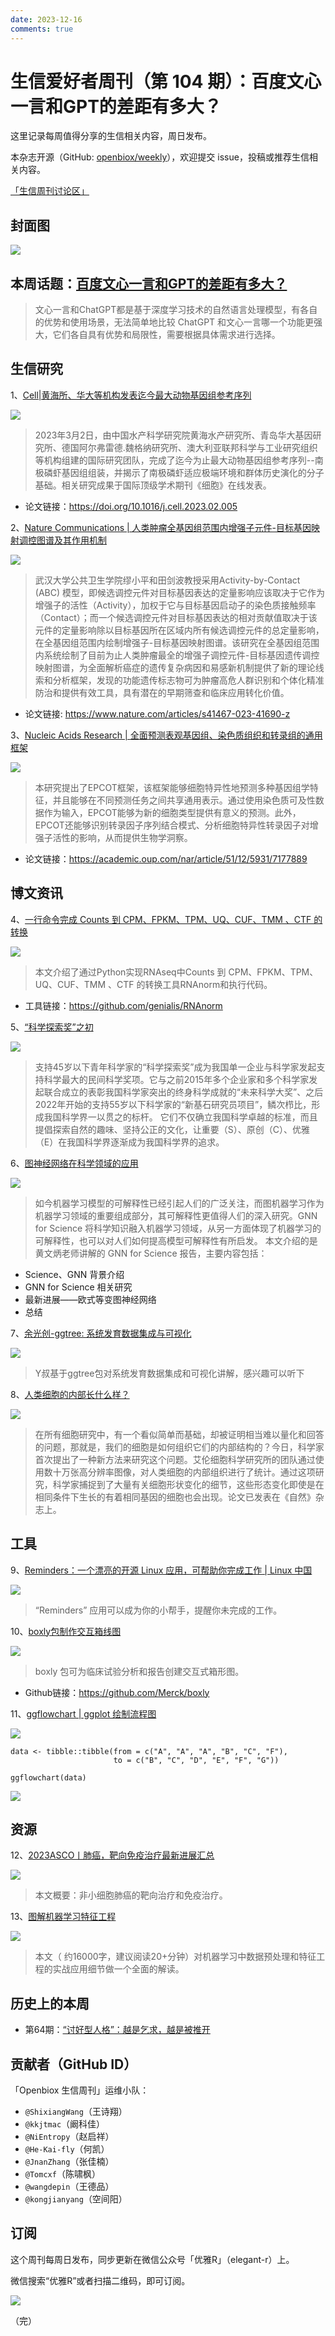 ```yaml
---
date: 2023-12-16
comments: true
---
```


# 生信爱好者周刊（第 104 期）：百度文心一言和GPT的差距有多大？
这里记录每周值得分享的生信相关内容，周日发布。

本杂志开源（GitHub: [openbiox/weekly](https://github.com/openbiox/weekly "openbiox/weekly")），欢迎提交 issue，投稿或推荐生信相关内容。

[「生信周刊讨论区」](https://github.com/openbiox/weekly/discussions "「生信周刊讨论区」")

## 封面图

![](https://files.mdnice.com/user/5208/2629bb04-bd80-4896-9096-dc1686072118.png)




## 本周话题：[百度文心一言和GPT的差距有多大？](https://www.zhihu.com/question/597449020/answer/3324062749 "百度文心一言和GPT的差距有多大？")

> 文心一言和ChatGPT都是基于深度学习技术的自然语言处理模型，有各自的优势和使用场景，无法简单地比较 ChatGPT 和文心一言哪一个功能更强大，它们各自具有优势和局限性，需要根据具体需求进行选择。





## 生信研究
1、[Cell|黄海所、华大等机构发表迄今最大动物基因组参考序列](https://mp.weixin.qq.com/s/j3qxZnmvs7CLqqkHU2jizw)


![](https://files.mdnice.com/user/5208/f6b5be0b-e59b-4c17-a030-248ac99f1ea3.png)

> 2023年3月2日，由中国水产科学研究院黄海水产研究所、青岛华大基因研究所、德国阿尔弗雷德.魏格纳研究所、澳大利亚联邦科学与工业研究组织等机构组建的国际研究团队，完成了迄今为止最大动物基因组参考序列--南极磷虾基因组组装，并揭示了南极磷虾适应极端环境和群体历史演化的分子基础。相关研究成果于国际顶级学术期刊《细胞》在线发表。


- 论文链接：https://doi.org/10.1016/j.cell.2023.02.005


2、[Nature Communications | 人类肿瘤全基因组范围内增强子元件-目标基因映射调控图谱及其作用机制](https://mp.weixin.qq.com/s/LEKi-MsHz8EHaR_OYnhMjg)


![](https://files.mdnice.com/user/5208/9cf71454-e0c0-461a-ad58-a0621a7c5452.png)

> 武汉大学公共卫生学院缪小平和田剑波教授采用Activity-by-Contact (ABC) 模型，即候选调控元件对目标基因表达的定量影响应该取决于它作为增强子的活性（Activity），加权于它与目标基因启动子的染色质接触频率（Contact）；而一个候选调控元件对目标基因表达的相对贡献值取决于该元件的定量影响除以目标基因所在区域内所有候选调控元件的总定量影响，在全基因组范围内绘制增强子-目标基因映射图谱。该研究在全基因组范围内系统绘制了目前为止人类肿瘤最全的增强子调控元件-目标基因遗传调控映射图谱，为全面解析癌症的遗传复杂病因和易感新机制提供了新的理论线索和分析框架，发现的功能遗传标志物可为肿瘤高危人群识别和个体化精准防治和提供有效工具，具有潜在的早期筛查和临床应用转化价值。

- 论文链接: https://www.nature.com/articles/s41467-023-41690-z

3、[Nucleic Acids Research | 全面预测表观基因组、染色质组织和转录组的通用框架](https://mp.weixin.qq.com/s/ZIHGS0GDz1mLFNRYiekRnA)



![](https://files.mdnice.com/user/5208/aa3c10a4-c33d-4a03-bcc4-485d0be0454d.png)

> 本研究提出了EPCOT框架，该框架能够细胞特异性地预测多种基因组学特征，并且能够在不同预测任务之间共享通用表示。通过使用染色质可及性数据作为输入，EPCOT能够为新的细胞类型提供有意义的预测。此外，EPCOT还能够识别转录因子序列结合模式、分析细胞特异性转录因子对增强子活性的影响，从而提供生物学洞察。

- 论文链接：https://academic.oup.com/nar/article/51/12/5931/7177889


## 博文资讯

4、[一行命令完成 Counts 到 CPM、FPKM、TPM、UQ、CUF、TMM 、CTF 的转换](https://mp.weixin.qq.com/s/P9t3QFrtOQo1tW3MQxmOhg)

![](https://files.mdnice.com/user/5208/3e7d2ddd-01b8-4836-94a6-e89f3e022b9e.png)

> 本文介绍了通过Python实现RNAseq中Counts 到 CPM、FPKM、TPM、UQ、CUF、TMM 、CTF 的转换工具RNAnorm和执行代码。

- 工具链接：https://github.com/genialis/RNAnorm

5、[“科学探索奖”之初](https://mp.weixin.qq.com/s/wlXpuL31wNe8Zd9R02fOPg)


![](https://files.mdnice.com/user/5208/b6617a60-aa42-4386-a5a9-dc96f7e9f3ec.png)
>支持45岁以下青年科学家的“科学探索奖”成为我国单一企业与科学家发起支持科学最大的民间科学奖项。它与之前2015年多个企业家和多个科学家发起联合成立的表彰我国科学家突出的终身科学成就的“未来科学大奖”、之后2022年开始的支持55岁以下科学家的“新基石研究员项目”，鳞次栉比，形成我国科学界一以贯之的标杆。
它们不仅确立我国科学卓越的标准，而且提倡探索自然的趣味、坚持公正的文化，让重要（S）、原创（C）、优雅（E）在我国科学界逐渐成为我国科学界的追求。


6、[图神经网络在科学领域的应用](https://mp.weixin.qq.com/s/5v_Ny7jGiPifI_Tgon4toQ)

![](https://files.mdnice.com/user/5208/2c802fe1-d391-4af8-8861-69a10a9c1d0b.png)
> 如今机器学习模型的可解释性已经引起人们的广泛关注，而图机器学习作为机器学习领域的重要组成部分，其可解释性更值得人们的深入研究。GNN for Science 将科学知识融入机器学习领域，从另一方面体现了机器学习的可解释性，也可以对人们如何提高模型可解释性有所启发。
本文介绍的是黄文炳老师讲解的 GNN for Science 报告，主要内容包括：

- Science、GNN 背景介绍
- GNN for Science 相关研究
- 最新进展——欧式等变图神经网络
- 总结

7、[余光创-ggtree: 系统发育数据集成与可视化](https://mp.weixin.qq.com/s/7b6sPiKbLZ7ZsixhOySjqg)



![](https://files.mdnice.com/user/5208/fb18fef4-d291-49fc-a505-e0179ac599e7.png)

> Y叔基于ggtree包对系统发育数据集成和可视化讲解，感兴趣可以听下


8、[人类细胞的内部长什么样？](https://mp.weixin.qq.com/s/U-P3skq-EX4i5Dlzt0KzwA)


![](https://files.mdnice.com/user/5208/d1b94bd5-d4aa-4ff7-b886-04f7de85654e.png)

> 在所有细胞研究中，有一个看似简单而基础，却被证明相当难以量化和回答的问题，那就是，我们的细胞是如何组织它们的内部结构的？今日，科学家首次提出了一种新方法来研究这个问题。艾伦细胞科学研究所的团队通过使用数十万张高分辨率图像，对人类细胞的内部组织进行了统计。通过这项研究，科学家捕捉到了大量有关细胞形状变化的细节，这些形态变化即使是在相同条件下生长的有着相同基因的细胞也会出现。论文已发表在《自然》杂志上。


## 工具

9、[Reminders：一个漂亮的开源 Linux 应用，可帮助你完成工作 | Linux 中国](https://mp.weixin.qq.com/s/A0NVBGPZrRBky8J3KfZqcQ)

![](https://files.mdnice.com/user/5208/32a42830-32e6-44a7-8b75-b08f5f1afabd.png)

> “Reminders” 应用可以成为你的小帮手，提醒你未完成的工作。



10、[boxly包制作交互箱线图](https://github.com/Merck/boxly "boxly包制作交互箱线图")

![](https://files.mdnice.com/user/5208/e0ec6b80-e09a-4e4f-9b9b-c48f277e8b64.png)
> boxly 包可为临床试验分析和报告创建交互式箱形图。
- Github链接：https://github.com/Merck/boxly


11、[ggflowchart | ggplot 绘制流程图](https://github.com/nrennie/ggflowchart "ggflowchart | ggplot 绘制流程图")

![](https://files.mdnice.com/user/5208/e76aa674-f267-433c-bf96-964e72bc2e84.png)
```
data <- tibble::tibble(from = c("A", "A", "A", "B", "C", "F"),
                       to = c("B", "C", "D", "E", "F", "G"))

ggflowchart(data)
```

![](https://files.mdnice.com/user/5208/f80c1fed-21ff-4653-b0eb-8535d3693fb4.png)




## 资源
12、[2023ASCO丨肺癌，靶向免疫治疗最新进展汇总](https://mp.weixin.qq.com/s/9OZFOJzLWx0loSK-1rCZRA)


![](https://files.mdnice.com/user/5208/8dcae82a-cc4f-47e6-b30c-ed6de97d6f5a.png)

> 本文概要：非小细胞肺癌的靶向治疗和免疫治疗。

13、[图解机器学习特征工程](https://mp.weixin.qq.com/s/eP3JOqYzXPYo0GKsN5_PMQ)

![](https://files.mdnice.com/user/5208/e84ec851-d06d-4160-83e7-971274a975d7.png)
> 本文（ 约16000字，建议阅读20+分钟）对机器学习中数据预处理和特征工程的实战应用细节做一个全面的解读。


## 历史上的本周
- 第64期：[“讨好型人格”：越是乞求，越是被推开](https://mp.weixin.qq.com/s/PIIu3rDK3oKNpK0AF4z0SQ)


## 贡献者（GitHub ID）

「Openbiox 生信周刊」运维小队：

- `@ShixiangWang`（王诗翔）
- `@kkjtmac`（阚科佳）
- `@NiEntropy`（赵启祥）
- `@He-Kai-fly`（何凯）
- `@JnanZhang`（张佳楠）
- `@Tomcxf`（陈啸枫）
- `@wangdepin`（王德品）
- `@kongjianyang`（空间阳）

## 订阅

这个周刊每周日发布，同步更新在微信公众号「优雅R」（elegant-r）上。

微信搜索“优雅R”或者扫描二维码，即可订阅。

![](https://cdn.nlark.com/yuque/0/2022/png/471931/1648306398708-897e7ad4-6008-40f8-9200-ddee834b09a7.png)

（完）

